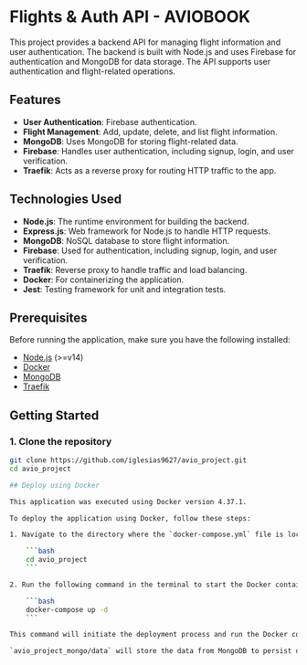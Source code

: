 # Flights & Auth API - AVIOBOOK

This project provides a backend API for managing flight information and user authentication. The backend is built with Node.js and uses Firebase for authentication and MongoDB for data storage. The API supports user authentication and flight-related operations.

## Features

- **User Authentication**: Firebase authentication.
- **Flight Management**: Add, update, delete, and list flight information.
- **MongoDB**: Uses MongoDB for storing flight-related data.
- **Firebase**: Handles user authentication, including signup, login, and user verification.
- **Traefik**: Acts as a reverse proxy for routing HTTP traffic to the app.

## Technologies Used

- **Node.js**: The runtime environment for building the backend.
- **Express.js**: Web framework for Node.js to handle HTTP requests.
- **MongoDB**: NoSQL database to store flight information.
- **Firebase**: Used for authentication, including signup, login, and user verification.
- **Traefik**: Reverse proxy to handle traffic and load balancing.
- **Docker**: For containerizing the application.
- **Jest**: Testing framework for unit and integration tests.

## Prerequisites

Before running the application, make sure you have the following installed:

- [Node.js](https://nodejs.org/) (>=v14)
- [Docker](https://www.docker.com/)
- [MongoDB](https://www.mongodb.com/)
- [Traefik](https://traefik.io/)

## Getting Started

### 1. Clone the repository

```bash
git clone https://github.com/iglesias9627/avio_project.git
cd avio_project

## Deploy using Docker

This application was executed using Docker version 4.37.1.

To deploy the application using Docker, follow these steps:

1. Navigate to the directory where the `docker-compose.yml` file is located.

    ```bash
    cd avio_project
    ```

2. Run the following command in the terminal to start the Docker containers in the background.

    ```bash
    docker-compose up -d
    ```

This command will initiate the deployment process and run the Docker containers detached from the terminal.

`avio_project_mongo/data` will store the data from MongoDB to persist data.

